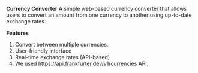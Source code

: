 **Currency Converter**
A simple web-based currency converter that allows users to convert an amount from one currency to another using up-to-date exchange rates.

**Features**
1. Convert between multiple currencies.
2. User-friendly interface
3. Real-time exchange rates (API-based)
4. We used https://api.frankfurter.dev/v1/currencies API.
